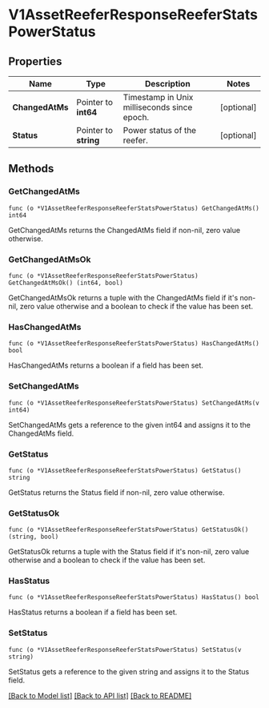 # V1AssetReeferResponseReeferStatsPowerStatus

## Properties

Name | Type | Description | Notes
------------ | ------------- | ------------- | -------------
**ChangedAtMs** | Pointer to **int64** | Timestamp in Unix milliseconds since epoch. | [optional] 
**Status** | Pointer to **string** | Power status of the reefer. | [optional] 

## Methods

### GetChangedAtMs

`func (o *V1AssetReeferResponseReeferStatsPowerStatus) GetChangedAtMs() int64`

GetChangedAtMs returns the ChangedAtMs field if non-nil, zero value otherwise.

### GetChangedAtMsOk

`func (o *V1AssetReeferResponseReeferStatsPowerStatus) GetChangedAtMsOk() (int64, bool)`

GetChangedAtMsOk returns a tuple with the ChangedAtMs field if it's non-nil, zero value otherwise
and a boolean to check if the value has been set.

### HasChangedAtMs

`func (o *V1AssetReeferResponseReeferStatsPowerStatus) HasChangedAtMs() bool`

HasChangedAtMs returns a boolean if a field has been set.

### SetChangedAtMs

`func (o *V1AssetReeferResponseReeferStatsPowerStatus) SetChangedAtMs(v int64)`

SetChangedAtMs gets a reference to the given int64 and assigns it to the ChangedAtMs field.

### GetStatus

`func (o *V1AssetReeferResponseReeferStatsPowerStatus) GetStatus() string`

GetStatus returns the Status field if non-nil, zero value otherwise.

### GetStatusOk

`func (o *V1AssetReeferResponseReeferStatsPowerStatus) GetStatusOk() (string, bool)`

GetStatusOk returns a tuple with the Status field if it's non-nil, zero value otherwise
and a boolean to check if the value has been set.

### HasStatus

`func (o *V1AssetReeferResponseReeferStatsPowerStatus) HasStatus() bool`

HasStatus returns a boolean if a field has been set.

### SetStatus

`func (o *V1AssetReeferResponseReeferStatsPowerStatus) SetStatus(v string)`

SetStatus gets a reference to the given string and assigns it to the Status field.


[[Back to Model list]](../README.md#documentation-for-models) [[Back to API list]](../README.md#documentation-for-api-endpoints) [[Back to README]](../README.md)


